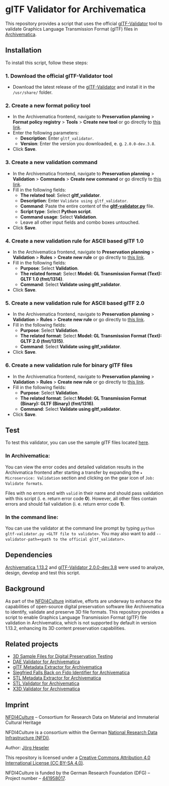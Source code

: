 # glTF Validator for Archivematica

This repository provides a script that uses the official [glTF-Validator](https://github.com/KhronosGroup/glTF-Validator/releases) tool to validate Graphics Language Transmission Format (glTF) files in [Archivematica](https://www.archivematica.org/).

## Installation

To install this script, follow these steps:

### 1. Download the official glTF-Validator tool

- Download the latest release of the [glTF-Validator](https://github.com/KhronosGroup/glTF-Validator/releases) and install it in the `/usr/share/` folder.

### 2. Create a new format policy tool

- In the Archivematica frontend, navigate to **Preservation planning** > **Format policy registry** > **Tools** > **Create new tool** or go directly to [this link](http://10.10.10.20/fpr/fptool/create/).
- Enter the following parameters:
  - **Description**: Enter `gltf_validator`.
  - **Version**: Enter the version you downloaded, e. g. `2.0.0-dev.3.8`.
- Click **Save**.

### 3. Create a new validation command

- In the Archivematica frontend, navigate to **Preservation planning** > **Validation** > **Commands** > **Create new command** or go directly to [this link](http://10.10.10.20/fpr/fpcommand/create/).
- Fill in the following fields:
  - **The related tool**: Select **gltf_validator**.
  - **Description**: Enter `Validate using gltf_validator`.
  - **Command**: Paste the entire content of the [**gltf-validator.py**](./src/gltf-validator.py) file.
  - **Script type**: Select **Python script**.
  - **Command usage**: Select **Validation**.
  - Leave all other input fields and combo boxes untouched.
- Click **Save**.

### 4. Create a new validation rule for ASCII based glTF 1.0

- In the Archivematica frontend, navigate to **Preservation planning** > **Validation** > **Rules** > **Create new rule** or go directly to [this link](http://10.10.10.20/fpr/fprule/create/).
- Fill in the following fields:
  - **Purpose**: Select **Validation**.
  - **The related format**: Select **Model: GL Transmission Format (Text): GLTF 1.0 (fmt/1314)**.
  - **Command**: Select **Validate using gltf_validator**.
- Click **Save**.

### 5. Create a new validation rule for ASCII based glTF 2.0

- In the Archivematica frontend, navigate to **Preservation planning** > **Validation** > **Rules** > **Create new rule** or go directly to [this link](http://10.10.10.20/fpr/fprule/create/).
- Fill in the following fields:
  - **Purpose**: Select **Validation**.
  - **The related format**: Select **Model: GL Transmission Format (Text): GLTF 2.0 (fmt/1315)**.
  - **Command**: Select **Validate using gltf_validator**.
- Click **Save**.

### 6. Create a new validation rule for binary glTF files

- In the Archivematica frontend, navigate to **Preservation planning** > **Validation** > **Rules** > **Create new rule** or go directly to [this link](http://10.10.10.20/fpr/fprule/create/).
- Fill in the following fields:
  - **Purpose**: Select **Validation**.
  - **The related format**: Select **Model: GL Transmission Format (Binary): GLTF (Binary) (fmt/1316)**.
  - **Command**: Select **Validate using gltf_validator**.
- Click **Save**.

## Test

To test this validator, you can use the sample glTF files located [here](https://github.com/JoergHeseler/3d-sample-files-for-digital-preservation-testing/tree/main/gltf).

### In Archivematica:

You can view the error codes and detailed validation results in the Archivmatica frontend after starting a transfer by expanding the `▸ Microservice: Validation` section and clicking on the gear icon of `Job: Validate formats`.

Files with no errors end with `valid` in their name and should pass validation with this script (i. e. return error code **0**). However, all other files contain errors and should fail validation (i. e. return error code **1**).

### In the command line:

You can use the validator at the command line prompt by typing `python gltf-validator.py <GLTF file to validate>`. You may also want to add `--validator-path=<path to the official gltf_validator>`.

## Dependencies

[Archivematica 1.13.2](https://github.com/artefactual/archivematica/releases/tag/v1.13.2) and [glTF-Validator 2.0.0-dev.3.8](https://github.com/KhronosGroup/glTF-Validator/releases/tag/2.0.0-dev.3.8) were used to analyze, design, develop and test this script.

## Background

As part of the [NFDI4Culture](https://nfdi4culture.de/) initiative, efforts are underway to enhance the capabilities of open-source digital preservation software like Archivematica to identify, validate and preserve 3D file formats. This repository provides a script to enable Graphics Language Transmission Format (glTF) file validation in Archivematica, which is not supported by default in version 1.13.2, enhancing its 3D content preservation capabilities.

## Related projects

- [3D Sample Files for Digital Preservation Testing](https://github.com/JoergHeseler/3d-sample-files-for-digital-preservation-testing)
- [DAE Validator for Archivematica](https://github.com/JoergHeseler/dae-validator-for-archivematica)
- [glTF Metadata Extractor for Archivematica](https://github.com/JoergHeseler/gltf-metadata-extractor-for-archivematica)
- [Siegfried Falls Back on Fido Identifier for Archivematica](https://github.com/JoergHeseler/siegfried-falls-back-on-fido-identifier-for-archivematica)
- [STL Metadata Extractor for Archivematica](https://github.com/JoergHeseler/stl-metadata-extractor-for-archivematica)
- [STL Validator for Archivematica](https://github.com/JoergHeseler/stl-validator-for-archivematica)
- [X3D Validator for Archivematica](https://github.com/JoergHeseler/x3d-validator-for-archivematica)

## Imprint

[NFDI4Culture](https://nfdi4culture.de/) – Consortium for Research Data on Material and Immaterial Cultural Heritage

NFDI4Culture is a consortium within the German [National Research Data Infrastructure (NFDI)](https://www.nfdi.de/).

Author: [Jörg Heseler](https://orcid.org/0000-0002-1497-627X)

This repository is licensed under a [Creative Commons Attribution 4.0 International License (CC BY-SA 4.0)](https://creativecommons.org/licenses/by-sa/4.0/).

NFDI4Culture is funded by the German Research Foundation (DFG) – Project number – [441958017](https://gepris.dfg.de/gepris/projekt/441958017).

